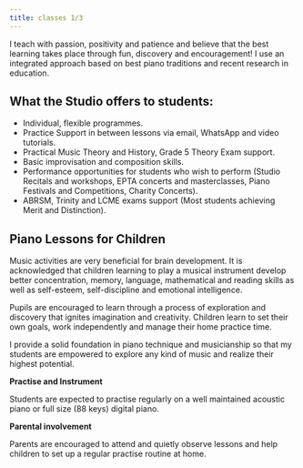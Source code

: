 ```yaml
---
title: classes 1/3
---
```


I teach with passion, positivity and patience and believe that the best learning takes place through fun, discovery and encouragement! I use an integrated approach based on best piano traditions and recent research in education.

## What the Studio offers to students:

- Individual, flexible programmes.
- Practice Support in between lessons via email, WhatsApp and video tutorials.
- Practical Music Theory and History, Grade 5 Theory Exam support.
- Basic improvisation and composition skills.
- Performance opportunities for students who wish to perform (Studio Recitals and workshops, EPTA concerts and masterclasses, Piano Festivals and Competitions, Charity Concerts).
- ABRSM, Trinity and LCME exams support (Most students achieving Merit and Distinction).

## Piano Lessons for Children

Music activities are very beneficial for brain development. It is acknowledged that children learning to play a musical instrument develop better concentration, memory, language, mathematical and reading skills as well as self-esteem, self-discipline and emotional intelligence.

Pupils are encouraged to learn through a process of exploration and discovery that ignites imagination and creativity. Children learn to set their own goals, work independently and manage their home practice time.

I provide a solid foundation in piano technique and musicianship so that my students are empowered to explore any kind of music and realize their highest potential.

**Practise and Instrument**

Students are expected to practise regularly on a well maintained acoustic piano or full size (88 keys) digital piano.

**Parental involvement**

Parents are encouraged to attend and quietly observe lessons and help children to set up a regular practise routine at home.
